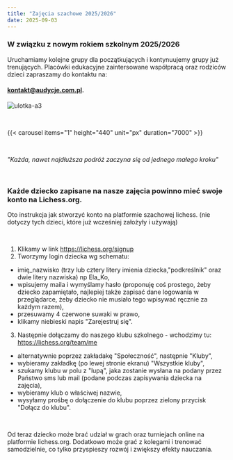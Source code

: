 ```yaml
---
title: "Zajęcia szachowe 2025/2026"
date: 2025-09-03
---
```

### W związku z nowym rokiem szkolnym 2025/2026
Uruchamiamy kolejne grupy dla początkujących i kontynuujemy grupy już trenujących. Placówki edukacyjne zaintersowane współpracą oraz rodziców dzieci zapraszamy do kontaktu na: 

#### kontakt@audycje.com.pl.

![ulotka-a3](/uploads/ulotka3.png)


<br>

{{< carousel items="1" height="440" unit="px" duration="7000" >}}

<br>

<i>"Każda, nawet najdłuższa podróż zaczyna się od jednego małego kroku"</i>

<br>

### Każde dziecko zapisane na nasze zajęcia powinno mieć swoje konto na Lichess.org.

Oto instrukcja jak stworzyć konto na platformie szachowej lichess. (nie dotyczy tych dzieci, które już wcześniej założyły i używają)

<br>

1. Klikamy w link https://lichess.org/signup
2. Tworzymy login dziecka wg schematu: 

- imię_nazwisko (trzy lub cztery litery imienia dziecka,"podkreślnik" oraz dwie litery nazwiska) np Ela_Ko,
- wpisujemy maila i wymyślamy hasło (proponuję coś prostego, żeby dziecko zapamiętało, najlepiej także zapisać dane logowania w przeglądarce, żeby dziecko nie musiało tego wpisywać ręcznie za każdym razem),
- przesuwamy 4 czerwone suwaki w prawo,
- klikamy niebieski napis "Zarejestruj się".

3. Następnie dołączamy do naszego klubu szkolnego - wchodzimy tu: https://lichess.org/team/me

- alternatywnie poprzez zakładakę "Społeczność", następnie "Kluby",
- wybieramy zakładkę (po lewej stronie ekranu) "Wszystkie kluby",
- szukamy klubu w polu z "lupą", jaka zostanie wysłana na podany przez Państwo sms lub mail (podane podczas zapisywania dziecka na zajęcia),
- wybieramy klub o właściwej nazwie,
- wysyłamy prośbę o dołączenie do klubu poprzez zielony przycisk "Dołącz do klubu".

<br>

Od teraz dziecko może brać udział w grach oraz turniejach online na platformie lichess.org. Dodatkowo może grać z kolegami i trenować samodzielnie, co tylko przyspieszy rozwój i zwiększy efekty nauczania.

